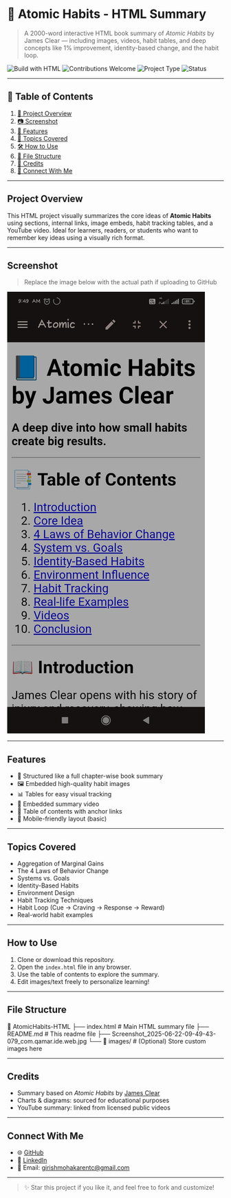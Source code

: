 # 📘 Atomic Habits - HTML Summary

> A 2000-word interactive HTML book summary of *Atomic Habits* by James Clear — including images, videos, habit tables, and deep concepts like 1% improvement, identity-based change, and the habit loop.

![Build with HTML](https://img.shields.io/badge/built%20with-HTML5-orange?style=flat-square)
![Contributions Welcome](https://img.shields.io/badge/contributions-welcome-brightgreen?style=flat-square)
![Project Type](https://img.shields.io/badge/type-book%20summary-blue?style=flat-square)
![Status](https://img.shields.io/badge/status-complete-green?style=flat-square)

---

## 📑 Table of Contents

1. [📘 Project Overview](#project-overview)
2. [📷 Screenshot](#screenshot)
3. [🚀 Features](#features)
4. [🧠 Topics Covered](#topics-covered)
5. [🛠️ How to Use](#how-to-use)
6. [📁 File Structure](#file-structure)
7. [📢 Credits](#credits)
8. [🔗 Connect With Me](#connect-with-me)

---

##  Project Overview

This HTML project visually summarizes the core ideas of **Atomic Habits** using sections, internal links, image embeds, habit tracking tables, and a YouTube video. Ideal for learners, readers, or students who want to remember key ideas using a visually rich format.

---

##  Screenshot

> Replace the image below with the actual path if uploading to GitHub

![Screenshot](Screenshot_2025-06-22-09-49-43-079_com.qamar.ide.web.jpg)

---

##  Features

- 📖 Structured like a full chapter-wise book summary  
- 🖼️ Embedded high-quality habit images  
- 📊 Tables for easy visual tracking  
- 🎥 Embedded summary video  
- 🔗 Table of contents with anchor links  
- 📱 Mobile-friendly layout (basic)

---

##  Topics Covered

- Aggregation of Marginal Gains  
- The 4 Laws of Behavior Change  
- Systems vs. Goals  
- Identity-Based Habits  
- Environment Design  
- Habit Tracking Techniques  
- Habit Loop (Cue → Craving → Response → Reward)  
- Real-world habit examples

---

##  How to Use

1. Clone or download this repository.  
2. Open the `index.html` file in any browser.  
3. Use the table of contents to explore the summary.  
4. Edit images/text freely to personalize learning!

---

##  File Structure

📂 AtomicHabits-HTML ├── index.html        # Main HTML summary file ├── README.md         # This readme file ├── Screenshot_2025-06-22-09-49-43-079_com.qamar.ide.web.jpg └── 📁 images/         # (Optional) Store custom images here

---

##  Credits

- Summary based on *Atomic Habits* by [James Clear](https://jamesclear.com)  
- Charts & diagrams: sourced for educational purposes  
- YouTube summary: linked from licensed public videos

---

##  Connect With Me

- 🌐 [GitHub](https://github.com/dashboard)  
- 💼 [LinkedIn](https://www.linkedin.com/in/girish-mohakar-96b9ab257?utm_source=share&utm_campaign=share_via&utm_content=profile&utm_medium=android_app)  
- 📧 Email: girishmohakarentc@gmail.com  

---

> ✨ Star this project if you like it, and feel free to fork and customize!


